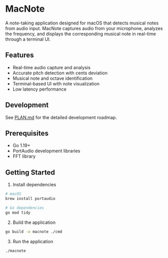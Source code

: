 # MacNote

A note-taking application designed for macOS that detects musical notes from audio input. MacNote captures audio from your microphone, analyzes the frequency, and displays the corresponding musical note in real-time through a terminal UI.

## Features

- Real-time audio capture and analysis
- Accurate pitch detection with cents deviation
- Musical note and octave identification
- Terminal-based UI with note visualization
- Low latency performance

## Development

See [PLAN.md](PLAN.md) for the detailed development roadmap.

## Prerequisites
- Go 1.19+
- PortAudio development libraries
- FFT library

## Getting Started
1. Install dependencies
```bash
# macOS
brew install portaudio

# Go dependencies
go mod tidy
```

2. Build the application
```bash
go build -o macnote ./cmd
```

3. Run the application
```bash
./macnote
``` 